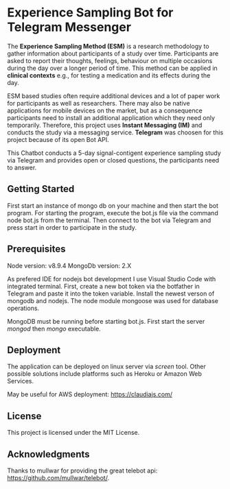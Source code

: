 # Experience Sampling Bot for Telegram Messenger

The **Experience Sampling Method (ESM)** is a research methodology to gather information about participants of a study over time. Participants are asked to report their thoughts, feelings, behaviour on multiple occasions during the day over a longer period of time. This method can be applied in **clinical contexts** e.g., for testing a medication and its effects during the day.

ESM based studies often require additional devices and a lot of paper work for participants as well as researchers. There may also be native applications for mobile devices on the market, but as a consequence participants need to install an additional application which they need only temporarily. Therefore, this project uses **Instant Messaging (IM)** and conducts the study via a messaging service. **Telegram** was choosen for this project because of its open Bot API. 

This Chatbot conducts a 5-day signal-contigent experience sampling study via Telegram and provides open or closed questions, the participants need to answer.

## Getting Started

First start an instance of mongo db on your machine and then start the bot program. For starting the program, execute the bot.js file via the command node bot.js from the terminal.
Then connect to the bot via Telegram and press start in order to participate in the study. 

## Prerequisites

Node version: v8.9.4
MongoDb version: 2.X

As prefered IDE for nodejs bot development I use Visual Studio Code with integrated terminal.
First, create a new bot token via the botfather in Telegram and paste it into the token variable.
Install the newest verson of mongodb and nodejs. The node module mongoose was used for database operations.

MongoDB must be running before starting bot.js. First start the server *mongod* then *mongo* executable.

## Deployment

The application can be deployed on linux server via *screen* tool. Other possible solutions include platforms such as Heroku or Amazon Web Services.

May be useful for AWS deployment:
https://claudiajs.com/


## License

This project is licensed under the MIT License.

## Acknowledgments

Thanks to mullwar for providing the great telebot api: https://github.com/mullwar/telebot/.
